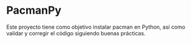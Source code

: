 # PacmanPy
Este proyecto tiene como objetivo instalar pacman en Python, así como validar y corregir el código siguiendo buenas prácticas.
